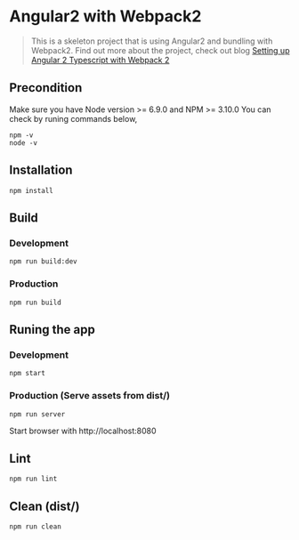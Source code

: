 # Angular2 with Webpack2
> This is a skeleton project that is using Angular2 and bundling with Webpack2. Find out more about the project, check out blog [Setting up Angular 2 Typescript with Webpack 2](https://nguyentr.com/setting-up-angular-2-typescript-with-webpack-2)

## Precondition
Make sure you have Node version >= 6.9.0 and NPM >= 3.10.0
You can check by runing commands below,
```
npm -v
node -v
```

## Installation
```
npm install
```

## Build
### Development
```
npm run build:dev
```

### Production
```
npm run build
```

## Runing the app
### Development
```
npm start
```

### Production (Serve assets from dist/)
```
npm run server
```
Start browser with http://localhost:8080

## Lint
```
npm run lint
```

## Clean (dist/)
```
npm run clean
```
